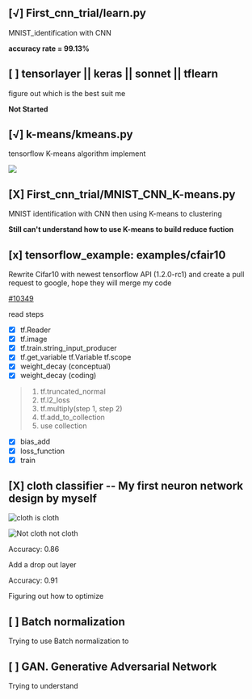 [√] First_cnn_trial/learn.py
---------------
MNIST_identification with CNN

**accuracy rate = 99.13%**

[ ] tensorlayer || keras || sonnet || tflearn
---
figure out which is the best suit me

**Not Started**

[√] k-means/kmeans.py
---
tensorflow K-means algorithm implement

![](https://github.com/wqj97/Machine_Learning_Learn_Diary/blob/master/image/K-means-base.png)

[X] First_cnn_trial/MNIST_CNN_K-means.py
---
MNIST identification with CNN then using K-means to clustering

**Still can't understand how to use K-means to build reduce fuction**

[x] tensorflow_example: examples/cfair10
---

Rewrite Cifar10 with newest tensorflow API (1.2.0-rc1) and create
a pull request to google, hope they will merge my code

[#10349](https://github.com/tensorflow/tensorflow/pull/10349)

read steps
- [x] tf.Reader
- [x] tf.image
- [x] tf.train.string_input_producer
- [x] tf.get_variable tf.Variable tf.scope
- [x] weight_decay (conceptual)
- [x] weight_decay (coding)

> 1. tf.truncated_normal
> 2. tf.l2_loss
> 3. tf.multiply(step 1, step 2)
> 4. tf.add_to_collection
> 5. use collection

- [x] bias_add
- [x] loss_function
- [x] train

[X] cloth classifier -- My first neuron network design by myself
---

![cloth](https://github.com/wqj97/Machine_Learning_Learn_Diary/blob/master/image/T022.jpg)
is cloth

![Not cloth](https://github.com/wqj97/Machine_Learning_Learn_Diary/blob/master/image/F045.jpg)
not cloth

Accuracy: 0.86

Add a drop out layer

Accuracy: 0.91

Figuring out how to optimize

[ ] Batch normalization
---

Trying to use Batch normalization to


[ ] GAN. Generative Adversarial Network
---

Trying to understand